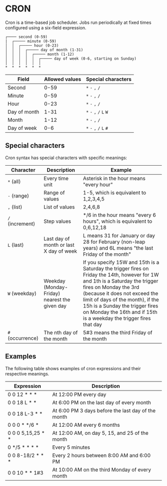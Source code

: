 # CRON

Cron is a time-based job scheduler. Jobs run periodically at fixed times configured using a six-field expression.

```
┌──── second (0-59)
|  ┌───── minute (0-59)
│  │  ┌───── hour (0-23)
│  │  │  ┌───── day of month (1-31)
│  │  │  │  ┌───── month (1-12)
│  │  │  │  │  ┌───── day of week (0-6, starting on Sunday)
│  │  │  │  │  │
*  *  *  *  *  *
```

| Field        | Allowed values | Special characters          |
|--------------|----------------|-----------------------------|
| Second       | 0-59           | `*` `-` `,` `/`             |
| Minute       | 0-59           | `*` `-` `,` `/`             |
| Hour         | 0-23           | `*` `-` `,` `/`             |
| Day of month | 1-31           | `*` `-` `,` `/` `L` `W`     |
| Month        | 1-12           | `*` `-` `,` `/`             |
| Day of week  | 0-6            | `*` `-` `,` `/` `L` `#`     |

## Special characters

Cron syntax has special characters with specific meanings:

| Character        | Description                                             | Example |
|------------------|---------------------------------------------------------|---------|
| `*` (all)        | Every time unit                                         | Asterisk in the hour means "every hour" |
| `-` (range)      | Range of values                                         | 1-5, which is equivalent to 1,2,3,4,5 |
| `,` (list)       | List of values                                          | 2,4,6,8 |
| `/` (increment)  | Step values                                             | */6 in the hour means "every 6 hours", which is equivalent to 0,6,12,18 |
| `L` (last)       | Last day of month or last X day of week                 | L means 31 for January or day 28 for February (non-leap years) and 6L means "the last Friday of the month" |
| `W` (weekday)    | Weekday (Monday-Friday) nearest the given day           | If you specify 15W and 15th is a Saturday the trigger fires on Friday the 14th, however for 1W and 1th is a Saturday the trigger fires on Monday the 3rd (because it does not exceed the limit of days of the month), if the 15h is a Sunday the trigger fires on Monday the 16th and if 15th is a weekday the trigger fires that day |
| `#` (occurrence) | The nth day of the month                                | 5#3 means the third Friday of the month |

## Examples

The following table shows examples of cron expressions and their respective meanings.

| Expression        | Description                                             |
|-------------------|---------------------------------------------------------|
| 0 0 12 * * *      | At 12:00 PM every day                                   |
| 0 0 18 L * *      | At 6:00 PM on the last day of every month               |
| 0 0 18 L-3 * *    | At 6:00 PM 3 days before the last day of the month      |
| 0 0 0 * */6 *     | At 12:00 AM every 6 months                              |
| 0 0 0 5,15,25 * * | At 12:00 AM, on day 5, 15, and 25 of the month          |
| 0 */5 * * * *     | Every 5 minutes                                         |
| 0 0 8-18/2 * * *  | Every 2 hours between 8:00 AM and 6:00 PM               |
| 0 0 10 * * 1#3    | At 10:00 AM on the third Monday of every month          |
